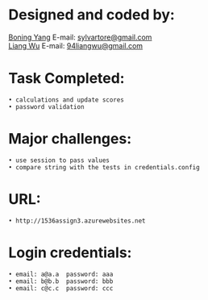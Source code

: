 ﻿# Designed and coded by:

<a href="https://github.com/Sylvartore">Boning Yang</a> E-mail: sylvartore@gmail.com <br /> 
<a href="https://github.com/lianggnail">Liang Wu</a> E-mail: 94liangwu@gmail.com

# Task Completed:
	• calculations and update scores
	• password validation

# Major challenges:
	• use session to pass values
	• compare string with the tests in credentials.config

# URL:
	• http://1536assign3.azurewebsites.net

# Login credentials:
	• email: a@a.a  password: aaa
	• email: b@b.b  password: bbb
	• email: c@c.c  password: ccc

